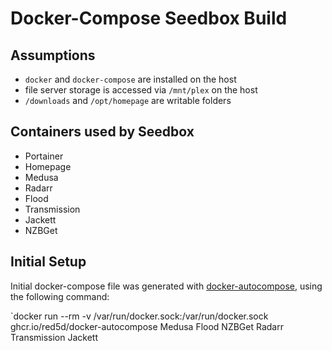 # Docker-Compose Seedbox Build #

## Assumptions ##
  - `docker` and `docker-compose` are installed on the host
  - file server storage is accessed via `/mnt/plex` on the host
  - `/downloads` and `/opt/homepage` are writable folders

## Containers used by Seedbox ##
  - Portainer
  - Homepage
  - Medusa
  - Radarr
  - Flood
  - Transmission
  - Jackett
  - NZBGet

## Initial Setup ##
Initial docker-compose file was generated with [docker-autocompose](https://github.com/Red5d/docker-autocompose), using the following command:

`docker run --rm -v /var/run/docker.sock:/var/run/docker.sock ghcr.io/red5d/docker-autocompose Medusa Flood NZBGet Radarr Transmission Jackett